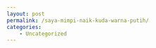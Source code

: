 ```yaml
---
layout: post
permalink: /saya-mimpi-naik-kuda-warna-putih/
categories:
    - Uncategorized
---
```


